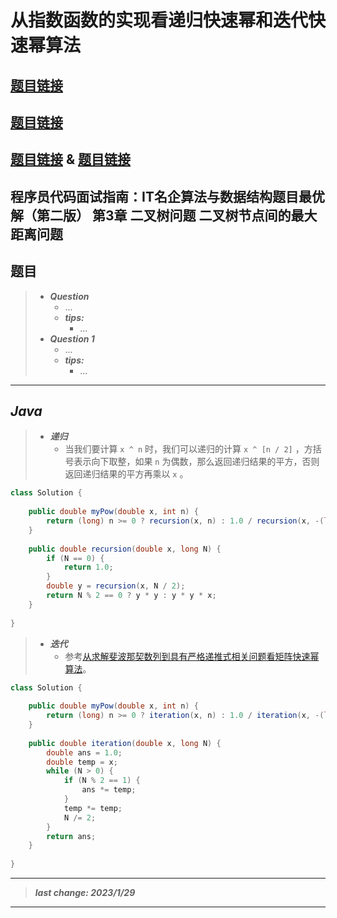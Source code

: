 # 从指数函数的实现看递归快速幂和迭代快速幂算法

## [题目链接]()

## [题目链接]()

## [题目链接]() & [题目链接]()

## 程序员代码面试指南：IT名企算法与数据结构题目最优解（第二版） 第3章 二叉树问题 二叉树节点间的最大距离问题

## 题目

> - ***Question***
>   - ...
>   - ***tips:***
>     - ...
> - ***Question 1***
>   - ...
>   - ***tips:***
>     - ...

---

## *Java*

> - ***递归***
>   - 当我们要计算 `x ^ n` 时，我们可以递归的计算 `x ^ [n / 2]` ，方括号表示向下取整，如果 `n` 为偶数，那么返回递归结果的平方，否则返回递归结果的平方再乘以 `x` 。

```java
class Solution {
    
    public double myPow(double x, int n) {
        return (long) n >= 0 ? recursion(x, n) : 1.0 / recursion(x, -(long) n);
    }
    
    public double recursion(double x, long N) {
        if (N == 0) {
            return 1.0;
        }
        double y = recursion(x, N / 2);
        return N % 2 == 0 ? y * y : y * y * x;
    }
    
}
```

> - ***迭代***
>   - 参考[从求解斐波那契数列到具有严格递推式相关问题看矩阵快速幂算法](从求解斐波那契数列到具有严格递推式相关问题看矩阵快速幂算法.md)。

```java
class Solution {
    
    public double myPow(double x, int n) {
        return (long) n >= 0 ? iteration(x, n) : 1.0 / iteration(x, -(long) n);
    }
    
    public double iteration(double x, long N) {
        double ans = 1.0;
        double temp = x;
        while (N > 0) {
            if (N % 2 == 1) {
                ans *= temp;
            }
            temp *= temp;
            N /= 2;
        }
        return ans;
    }
    
}
```

---

> ***last change: 2023/1/29***

---
